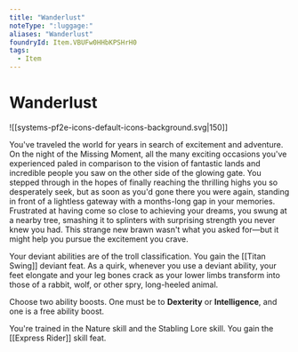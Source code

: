 ```yaml
---
title: "Wanderlust"
noteType: ":luggage:"
aliases: "Wanderlust"
foundryId: Item.VBUFw0HHbKPSHrH0
tags:
  - Item
---
```


# Wanderlust
![[systems-pf2e-icons-default-icons-background.svg|150]]

You've traveled the world for years in search of excitement and adventure. On the night of the Missing Moment, all the many exciting occasions you've experienced paled in comparison to the vision of fantastic lands and incredible people you saw on the other side of the glowing gate. You stepped through in the hopes of finally reaching the thrilling highs you so desperately seek, but as soon as you'd gone there you were again, standing in front of a lightless gateway with a months-long gap in your memories. Frustrated at having come so close to achieving your dreams, you swung at a nearby tree, smashing it to splinters with surprising strength you never knew you had. This strange new brawn wasn't what you asked for—but it might help you pursue the excitement you crave.

Your deviant abilities are of the troll classification. You gain the [[Titan Swing]] deviant feat. As a quirk, whenever you use a deviant ability, your feet elongate and your leg bones crack as your lower limbs transform into those of a rabbit, wolf, or other spry, long-heeled animal.

Choose two ability boosts. One must be to **Dexterity** or **Intelligence**, and one is a free ability boost.

You're trained in the Nature skill and the Stabling Lore skill. You gain the [[Express Rider]] skill feat.
